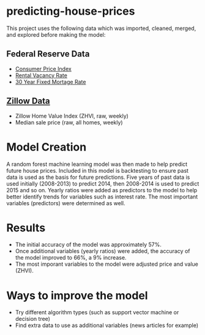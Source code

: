 # predicting-house-prices
This project uses the following data which was imported, cleaned, merged, and explored before making the model: 

## Federal Reserve Data
- [Consumer Price Index](https://fred.stlouisfed.org/series/CPIAUCSL)
- [Rental Vacancy Rate](https://fred.stlouisfed.org/series/RRVRUSQ156N)
- [30 Year Fixed Mortage Rate](https://fred.stlouisfed.org/series/MORTGAGE30US)

## [Zillow Data](https://www.zillow.com/research/data/)
- Zillow Home Value Index (ZHVI, raw, weekly)
- Median sale price (raw, all homes, weekly)

# Model Creation
A random forest machine learning model was then made to help predict future house prices. Included in this model is backtesting to ensure past data is used as the basis for future predictions. Five years of past data is used initially (2008-2013) to predict 2014, then 2008-2014 is used to predict 2015 and so on. Yearly ratios were added as predictors to the model to help better identify trends for variables such as interest rate. The most important variables (predictors) were determined as well.

# Results
- The initial accuracy of the model was approximately 57%. 
- Once additional variables (yearly ratios) were added, the accuracy of the model improved to 66%, a 9% increase.
- The most imporant variables to the model were adjusted price and value (ZHVI).

# Ways to improve the model
- Try different algorithm types (such as support vector machine or decision tree)
- Find extra data to use as additional variables (news articles for example)

